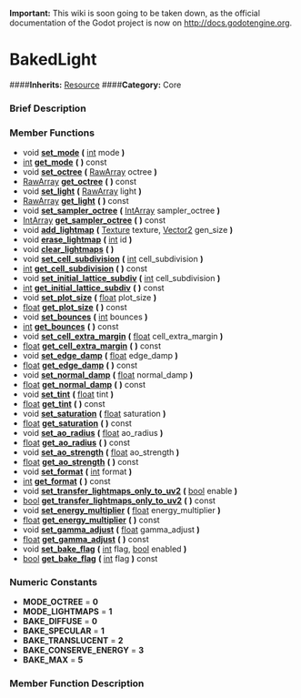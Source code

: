 **Important:** This wiki is soon going to be taken down, as the official documentation of the Godot project is now on http://docs.godotengine.org.

#  BakedLight  
####**Inherits:** [Resource](class_resource)
####**Category:** Core

###  Brief Description  


###  Member Functions 
  * void  **[set&#95;mode](#set_mode)**  **(** [int](class_int) mode  **)**
  * [int](class_int)  **[get&#95;mode](#get_mode)**  **(** **)** const
  * void  **[set&#95;octree](#set_octree)**  **(** [RawArray](class_rawarray) octree  **)**
  * [RawArray](class_rawarray)  **[get&#95;octree](#get_octree)**  **(** **)** const
  * void  **[set&#95;light](#set_light)**  **(** [RawArray](class_rawarray) light  **)**
  * [RawArray](class_rawarray)  **[get&#95;light](#get_light)**  **(** **)** const
  * void  **[set&#95;sampler&#95;octree](#set_sampler_octree)**  **(** [IntArray](class_intarray) sampler_octree  **)**
  * [IntArray](class_intarray)  **[get&#95;sampler&#95;octree](#get_sampler_octree)**  **(** **)** const
  * void  **[add&#95;lightmap](#add_lightmap)**  **(** [Texture](class_texture) texture, [Vector2](class_vector2) gen_size  **)**
  * void  **[erase&#95;lightmap](#erase_lightmap)**  **(** [int](class_int) id  **)**
  * void  **[clear&#95;lightmaps](#clear_lightmaps)**  **(** **)**
  * void  **[set&#95;cell&#95;subdivision](#set_cell_subdivision)**  **(** [int](class_int) cell_subdivision  **)**
  * [int](class_int)  **[get&#95;cell&#95;subdivision](#get_cell_subdivision)**  **(** **)** const
  * void  **[set&#95;initial&#95;lattice&#95;subdiv](#set_initial_lattice_subdiv)**  **(** [int](class_int) cell_subdivision  **)**
  * [int](class_int)  **[get&#95;initial&#95;lattice&#95;subdiv](#get_initial_lattice_subdiv)**  **(** **)** const
  * void  **[set&#95;plot&#95;size](#set_plot_size)**  **(** [float](class_float) plot_size  **)**
  * [float](class_float)  **[get&#95;plot&#95;size](#get_plot_size)**  **(** **)** const
  * void  **[set&#95;bounces](#set_bounces)**  **(** [int](class_int) bounces  **)**
  * [int](class_int)  **[get&#95;bounces](#get_bounces)**  **(** **)** const
  * void  **[set&#95;cell&#95;extra&#95;margin](#set_cell_extra_margin)**  **(** [float](class_float) cell_extra_margin  **)**
  * [float](class_float)  **[get&#95;cell&#95;extra&#95;margin](#get_cell_extra_margin)**  **(** **)** const
  * void  **[set&#95;edge&#95;damp](#set_edge_damp)**  **(** [float](class_float) edge_damp  **)**
  * [float](class_float)  **[get&#95;edge&#95;damp](#get_edge_damp)**  **(** **)** const
  * void  **[set&#95;normal&#95;damp](#set_normal_damp)**  **(** [float](class_float) normal_damp  **)**
  * [float](class_float)  **[get&#95;normal&#95;damp](#get_normal_damp)**  **(** **)** const
  * void  **[set&#95;tint](#set_tint)**  **(** [float](class_float) tint  **)**
  * [float](class_float)  **[get&#95;tint](#get_tint)**  **(** **)** const
  * void  **[set&#95;saturation](#set_saturation)**  **(** [float](class_float) saturation  **)**
  * [float](class_float)  **[get&#95;saturation](#get_saturation)**  **(** **)** const
  * void  **[set&#95;ao&#95;radius](#set_ao_radius)**  **(** [float](class_float) ao_radius  **)**
  * [float](class_float)  **[get&#95;ao&#95;radius](#get_ao_radius)**  **(** **)** const
  * void  **[set&#95;ao&#95;strength](#set_ao_strength)**  **(** [float](class_float) ao_strength  **)**
  * [float](class_float)  **[get&#95;ao&#95;strength](#get_ao_strength)**  **(** **)** const
  * void  **[set&#95;format](#set_format)**  **(** [int](class_int) format  **)**
  * [int](class_int)  **[get&#95;format](#get_format)**  **(** **)** const
  * void  **[set&#95;transfer&#95;lightmaps&#95;only&#95;to&#95;uv2](#set_transfer_lightmaps_only_to_uv2)**  **(** [bool](class_bool) enable  **)**
  * [bool](class_bool)  **[get&#95;transfer&#95;lightmaps&#95;only&#95;to&#95;uv2](#get_transfer_lightmaps_only_to_uv2)**  **(** **)** const
  * void  **[set&#95;energy&#95;multiplier](#set_energy_multiplier)**  **(** [float](class_float) energy_multiplier  **)**
  * [float](class_float)  **[get&#95;energy&#95;multiplier](#get_energy_multiplier)**  **(** **)** const
  * void  **[set&#95;gamma&#95;adjust](#set_gamma_adjust)**  **(** [float](class_float) gamma_adjust  **)**
  * [float](class_float)  **[get&#95;gamma&#95;adjust](#get_gamma_adjust)**  **(** **)** const
  * void  **[set&#95;bake&#95;flag](#set_bake_flag)**  **(** [int](class_int) flag, [bool](class_bool) enabled  **)**
  * [bool](class_bool)  **[get&#95;bake&#95;flag](#get_bake_flag)**  **(** [int](class_int) flag  **)** const

###  Numeric Constants  
  * **MODE_OCTREE** = **0**
  * **MODE_LIGHTMAPS** = **1**
  * **BAKE_DIFFUSE** = **0**
  * **BAKE_SPECULAR** = **1**
  * **BAKE_TRANSLUCENT** = **2**
  * **BAKE_CONSERVE_ENERGY** = **3**
  * **BAKE_MAX** = **5**

###  Member Function Description  

